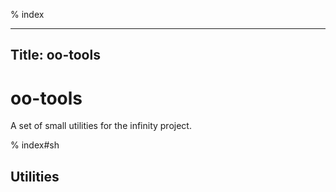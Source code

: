 % index

---
Title: oo-tools
---

# oo-tools

A set of small utilities for the infinity project.

% index#sh

## Utilities

